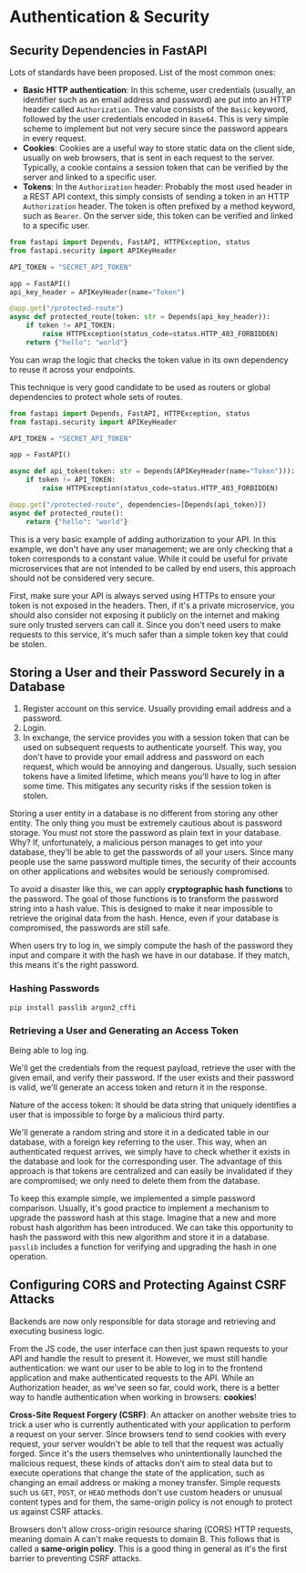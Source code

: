 # Authentication & Security
## Security Dependencies in FastAPI
Lots of standards have been proposed. List of the most common ones:
* **Basic HTTP authentication**: In this scheme, user credentials (usually, an identifier such as an email address and password) are put into an HTTP header called `Authorization`. The value consists of the `Basic` keyword, followed by the user credentials encoded in `Base64`. This is very simple scheme to implement but not very secure since the password appears in every request.
* **Cookies**: Cookies are a useful way to store static data on the client side, usually on web browsers, that is sent in each request to the server. Typically, a cookie contains a session token that can be verified by the server and linked to a specific user.
* **Tokens**: In the `Authorization` header: Probably the most used header in a REST API context, this simply consists of sending a token in an HTTP `Authorization` header. The token is often prefixed by a method keyword, such as `Bearer`. On the server side, this token can be verified and linked to a specific user.

```python
from fastapi import Depends, FastAPI, HTTPException, status
from fastapi.security import APIKeyHeader

API_TOKEN = "SECRET_API_TOKEN"

app = FastAPI()
api_key_header = APIKeyHeader(name="Token")

@app.get("/protected-route")
async def protected_route(token: str = Depends(api_key_header)):
    if token != API_TOKEN:
        raise HTTPException(status_code=status.HTTP_403_FORBIDDEN)
    return {"hello": "world"}
```
You can wrap the logic that checks the token value in its own dependency to reuse it across your endpoints.

This technique is very good candidate to be used as routers or global dependencies to protect whole sets of routes.

```python
from fastapi import Depends, FastAPI, HTTPException, status
from fastapi.security import APIKeyHeader

API_TOKEN = "SECRET_API_TOKEN"

app = FastAPI()

async def api_token(token: str = Depends(APIKeyHeader(name="Token"))):
    if token != API_TOKEN:
        raise HTTPException(status_code=status.HTTP_403_FORBIDDEN)

@app.get("/protected-route", dependencies=[Depends(api_token)])
async def protected_route():
    return {"hello": "world"}
```

This is a very basic example of adding authorization to your API. In this example, we don't have any user management; we are only checking that a token corresponds to a constant value. While it could be useful for private microservices that are not intended to be called by end users, this approach should not be considered very secure.

First, make sure your API is always served using HTTPs to ensure your token is not exposed in the headers. Then, if it's a private microservice, you should also consider not exposing it publicly on the internet and making sure only trusted servers can call it. Since you don't need users to make requests to this service, it's much safer than a simple token key that could be stolen. 
## Storing a User and their Password Securely in a Database
1. Register account on this service. Usually providing email address and a password.
2. Login.
3. In exchange, the service provides you with a session token that can be used on subsequent requests to authenticate yourself. This way, you don't have to provide your email address and password on each request, which would be annoying and dangerous. Usually, such session tokens have a limited lifetime, which means you'll have to log in after some time. This mitigates any security risks if the session token is stolen.

Storing a user entity in a database is no different from storing any other entity. The only thing you must be extremely cautious about is password storage. You must not store the password as plain text in your database. Why? If, unfortunately, a malicious person manages to get into your database, they'll be able to get the passwords of all your users. Since many people use the same password multiple times, the security of their accounts on other applications and websites would be seriously compromised.

To avoid a disaster like this, we can apply **cryptographic hash functions** to the password. The goal of those functions is to transform the password string into a hash value. This is designed to make it near impossible to retrieve the original data from the hash. Hence, even if your database is compromised, the passwords are still safe.

When users try to log in, we simply compute the hash of the password they input and compare it with the hash we have in our database. If they match, this means it's the right password.

### Hashing Passwords
`pip install passlib argon2_cffi`

### Retrieving a User and Generating an Access Token
Being able to log ing. 

We'll get the credentials from the request payload, retrieve the user with the given email, and verify their password. If the user exists and their password is valid, we'll generate an access token and return it in the response.

Nature of the access token: It should be data string that uniquely identifies a user that is impossible to forge by a malicious third party. 

We'll generate a random string and store it in a dedicated table in our database, with a foreign key referring to the user. This way, when an authenticated request arrives, we simply have to check whether it exists in the database and look for the corresponding user. The advantage of this approach is that tokens are centralized and can easily be invalidated if they are compromised; we only need to delete them from the database.

To keep this example simple, we implemented a simple password comparison. Usually, it's good practice to implement a mechanism to upgrade the password hash at this stage. Imagine that a new and more robust hash algorithm has been introduced. We can take this opportunity to hash the password with this new algorithm and store it in a database. `passlib` includes a function for verifying and upgrading the hash in one operation.

## Configuring CORS and Protecting Against CSRF Attacks
Backends are now only responsible for data storage and retrieving and executing business logic.

From the JS code, the user interface can then just spawn requests to your API and handle the result to present it. However, we must still handle authentication: we want our user to be able to log in to the frontend application and make authenticated requests to the API. While an Authorization header, as we've seen so far, could work, there is a better way to handle authentication when working in browsers: **cookies**!

**Cross-Site Request Forgery (CSRF)**: An attacker on another website tries to trick a user who is currently authenticated with your application to perform a request on your server. Since browsers tend to send cookies with every request, your server wouldn't be able to tell that the request was actually forged. Since it's the users themselves who unintentionally launched the malicious request, these kinds of attacks don't aim to steal data but to execute operations that change the state of the application, such as changing an email address or making a money transfer. Simple requests such us `GET`, `POST`, or `HEAD` methods don't use custom headers or unusual content types and for them, the same-origin policy is not enough to protect us against CSRF attacks.

Browsers don't allow cross-origin resource sharing (CORS) HTTP requests, meaning domain A can't make requests to domain B. This follows that is called a **same-origin policy**. This is a good thing in general as it's the first barrier to preventing CSRF attacks.



